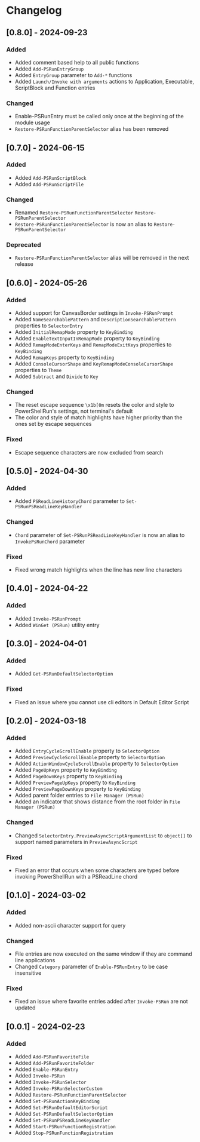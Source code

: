 # Changelog

## [0.8.0] - 2024-09-23

### Added

- Added comment based help to all public functions
- Added `Add-PSRunEntryGroup`
- Added `EntryGroup` parameter to `Add-*` functions
- Added `Launch/Invoke with arguments` actions to Application, Executable, ScriptBlock and Function entries

### Changed

- Enable-PSRunEntry must be called only once at the beginning of the module usage
- `Restore-PSRunFunctionParentSelector` alias has been removed

## [0.7.0] - 2024-06-15

### Added

- Added `Add-PSRunScriptBlock`
- Added `Add-PSRunScriptFile`

### Changed

- Renamed `Restore-PSRunFunctionParentSelector` `Restore-PSRunParentSelector`
- `Restore-PSRunFunctionParentSelector` is now an alias to `Restore-PSRunParentSelector`

### Deprecated

- `Restore-PSRunFunctionParentSelector` alias will be removed in the next release

## [0.6.0] - 2024-05-26

### Added

- Added support for CanvasBorder settings in `Invoke-PSRunPrompt`
- Added `NameSearchablePattern` and `DescriptionSearchablePattern` properties to `SelectorEntry`
- Added `InitialRemapMode` property to `KeyBinding`
- Added `EnableTextInputInRemapMode` property to `KeyBinding`
- Added `RemapModeEnterKeys` and `RemapModeExitKeys` properties to `KeyBinding`
- Added `RemapKeys` property to `KeyBinding`
- Added `ConsoleCursorShape` and `KeyRemapModeConsoleCursorShape` properties to `Theme`
- Added `Subtract` and `Divide` to `Key`

### Changed

- The reset escape sequence `\x1b[0m` resets the color and style to PowerShellRun's settings, not terminal's default
- The color and style of match highlights have higher priority than the ones set by escape sequences

### Fixed

- Escape sequence characters are now excluded from search

## [0.5.0] - 2024-04-30

### Added

- Added `PSReadLineHistoryChord` parameter to `Set-PSRunPSReadLineKeyHandler`

### Changed

- `Chord` parameter of `Set-PSRunPSReadLineKeyHandler` is now an alias to `InvokePsRunChord` parameter

### Fixed

- Fixed wrong match highlights when the line has new line characters

## [0.4.0] - 2024-04-22

### Added

- Added `Invoke-PSRunPrompt`
- Added `WinGet (PSRun)` utility entry

## [0.3.0] - 2024-04-01

### Added

- Added `Get-PSRunDefaultSelectorOption`

### Fixed

- Fixed an issue where you cannot use cli editors in Default Editor Script

## [0.2.0] - 2024-03-18

### Added

- Added `EntryCycleScrollEnable` property to `SelectorOption`
- Added `PreviewCycleScrollEnable` property to `SelectorOption`
- Added `ActionWindowCycleScrollEnable` property to `SelectorOption`
- Added `PageUpKeys` property to `KeyBinding`
- Added `PageDownKeys` property to `KeyBinding`
- Added `PreviewPageUpKeys` property to `KeyBinding`
- Added `PreviewPageDownKeys` property to `KeyBinding`
- Added parent folder entries to `File Manager (PSRun)`
- Added an indicator that shows distance from the root folder in `File Manager (PSRun)`

### Changed

- Changed `SelectorEntry.PreviewAsyncScriptArgumentList` to `object[]` to support named parameters in `PreviewAsyncScript`

### Fixed

- Fixed an error that occurs when some characters are typed before invoking PowerShellRun with a PSReadLine chord

## [0.1.0] - 2024-03-02

### Added

- Added non-ascii character support for query

### Changed

- File entries are now executed on the same window if they are command line applications
- Changed `Category` parameter of `Enable-PSRunEntry` to be case insensitive

### Fixed

- Fixed an issue where favorite entries added after `Invoke-PSRun` are not updated

## [0.0.1] - 2024-02-23

### Added

- Added `Add-PSRunFavoriteFile`
- Added `Add-PSRunFavoriteFolder`
- Added `Enable-PSRunEntry`
- Added `Invoke-PSRun`
- Added `Invoke-PSRunSelector`
- Added `Invoke-PSRunSelectorCustom`
- Added `Restore-PSRunFunctionParentSelector`
- Added `Set-PSRunActionKeyBinding`
- Added `Set-PSRunDefaultEditorScript`
- Added `Set-PSRunDefaultSelectorOption`
- Added `Set-PSRunPSReadLineKeyHandler`
- Added `Start-PSRunFunctionRegistration`
- Added `Stop-PSRunFunctionRegistration`
